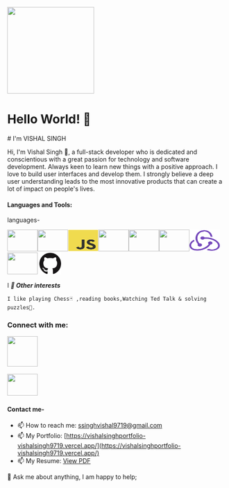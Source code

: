 <img
src="https://raw.githubusercontent.com/DaniAkash/DaniAkash/master/assets/avatar.png" width="200" height="200">

<h1> Hello World! 👋</h1>
#   I'm VISHAL SINGH

Hi, I'm Vishal Singh 🌻, a full-stack developer who is dedicated and conscientious with a great passion for technology and software development. 
Always keen to learn new things with a positive approach. I love to build user interfaces and develop them. 
I strongly believe a deep user understanding leads to the most innovative products that can create a lot of impact on people's lives.
<h4>Languages and Tools:</h4>
languages-

<img
src="https://camo.githubusercontent.com/bea3c45894fe8d810cfef5e0ba759d28033e0a534186ea1c1b71c70e1a57554f/68747470733a2f2f7777772e766563746f726c6f676f2e7a6f6e652f6c6f676f732f77335f68746d6c352f77335f68746d6c352d69636f6e2e737667" width="70" height="50"><img
src="https://camo.githubusercontent.com/e3ea528306ee25e03662ecd554eefaeb6a571d706d8c765fa0ea3f0c35af7e46/68747470733a2f2f7777772e766563746f726c6f676f2e7a6f6e652f6c6f676f732f77335f6373732f77335f6373732d69636f6e2e737667" width="70" height="50"><img
src="https://raw.githubusercontent.com/devicons/devicon/master/icons/javascript/javascript-original.svg" width="70" height="50"><img
src="https://camo.githubusercontent.com/1b938a8770774c11ebdf27c1c371d173a48c6f0504cc224a8a6b47d5a8a332ac/68747470733a2f2f7777772e766563746f726c6f676f2e7a6f6e652f6c6f676f732f6d6f6e676f64622f6d6f6e676f64622d69636f6e2e737667" width="70" height="50"><img
src="https://camo.githubusercontent.com/faf0782d01ec9e993c2e258fa995f0fc9171a14969d2129bbf5a5816df7e7b62/68747470733a2f2f7777772e766563746f726c6f676f2e7a6f6e652f6c6f676f732f72656163746a732f72656163746a732d69636f6e2e737667" width="70" height="50"><img
src="https://camo.githubusercontent.com/288cace72126df58aaeaa75627898785885858d54b03cb15ea3353a515642204/68747470733a2f2f7777772e766563746f726c6f676f2e7a6f6e652f6c6f676f732f6e6f64656a732f6e6f64656a732d69636f6e2e737667" width="70" height="50"><img
src="https://raw.githubusercontent.com/devicons/devicon/master/icons/redux/redux-original.svg" width="70" height="50"><img
src="https://camo.githubusercontent.com/93b32389bf746009ca2370de7fe06c3b5146f4c99d99df65994f9ced0ba41685/68747470733a2f2f7777772e766563746f726c6f676f2e7a6f6e652f6c6f676f732f676574706f73746d616e2f676574706f73746d616e2d69636f6e2e737667" width="70" height="50">   <img
src="https://raw.githubusercontent.com/github/explore/78df643247d429f6cc873026c0622819ad797942/topics/github/github.png" width="50" height="50">


I  _**👯  Other interests**_
```
I like playing Chess🃏 ,reading books,Watching Ted Talk & solving puzzles🧩.
```

### Connect with me:
<img
src="https://raw.githubusercontent.com/ShahriarShafin/ShahriarShafin/main/Assets/handshake.gif" width="70" height="70">

<a href="https://www.linkedin.com/in/vishal-singh-146901208/"> <img
src="https://raw.githubusercontent.com/rahuldkjain/github-profile-readme-generator/master/src/images/icons/Social/linked-in-alt.svg" width="70" height="50"></a>      


<h4>Contact me-</h4>

- 📫  How to reach me:   [ssinghvishal9719@gmail.com](ssinghvishal9719@gmail.com)
-  📫  My Portfolio:  [https://vishalsinghportfolio-vishalsingh9719.vercel.app/](https://vishalsinghportfolio-vishalsingh9719.vercel.app/)
- 📫  My Resume:  [View PDF](https://drive.google.com/file/d/15rLqCcBwa4jfFFHM3kcZHA9tfk6gENta/view?usp=sharing)
   
💬 Ask me about anything, I am happy to help;

